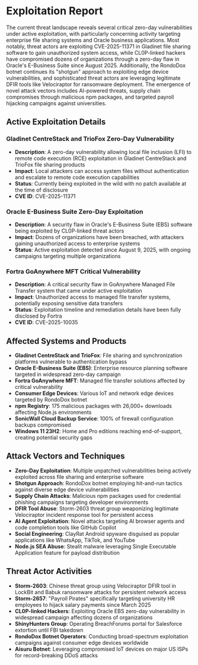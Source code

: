 # Exploitation Report

The current threat landscape reveals several critical zero-day vulnerabilities under active exploitation, with particularly concerning activity targeting enterprise file sharing systems and Oracle business applications. Most notably, threat actors are exploiting CVE-2025-11371 in Gladinet file sharing software to gain unauthorized system access, while CL0P-linked hackers have compromised dozens of organizations through a zero-day flaw in Oracle's E-Business Suite since August 2025. Additionally, the RondoDox botnet continues its "shotgun" approach to exploiting edge device vulnerabilities, and sophisticated threat actors are leveraging legitimate DFIR tools like Velociraptor for ransomware deployment. The emergence of novel attack vectors includes AI-powered threats, supply chain compromises through malicious npm packages, and targeted payroll hijacking campaigns against universities.

## Active Exploitation Details

### Gladinet CentreStack and TrioFox Zero-Day Vulnerability
- **Description**: A zero-day vulnerability allowing local file inclusion (LFI) to remote code execution (RCE) exploitation in Gladinet CentreStack and TrioFox file sharing products
- **Impact**: Local attackers can access system files without authentication and escalate to remote code execution capabilities
- **Status**: Currently being exploited in the wild with no patch available at the time of disclosure
- **CVE ID**: CVE-2025-11371

### Oracle E-Business Suite Zero-Day Exploitation
- **Description**: A security flaw in Oracle's E-Business Suite (EBS) software being exploited by CL0P-linked threat actors
- **Impact**: Dozens of organizations have been breached, with attackers gaining unauthorized access to enterprise systems
- **Status**: Active exploitation detected since August 9, 2025, with ongoing campaigns targeting multiple organizations

### Fortra GoAnywhere MFT Critical Vulnerability
- **Description**: A critical security flaw in GoAnywhere Managed File Transfer system that came under active exploitation
- **Impact**: Unauthorized access to managed file transfer systems, potentially exposing sensitive data transfers
- **Status**: Exploitation timeline and remediation details have been fully disclosed by Fortra
- **CVE ID**: CVE-2025-10035

## Affected Systems and Products

- **Gladinet CentreStack and TrioFox**: File sharing and synchronization platforms vulnerable to authentication bypass
- **Oracle E-Business Suite (EBS)**: Enterprise resource planning software targeted in widespread zero-day campaign
- **Fortra GoAnywhere MFT**: Managed file transfer solutions affected by critical vulnerability
- **Consumer Edge Devices**: Various IoT and network edge devices targeted by RondoDox botnet
- **npm Registry**: 175 malicious packages with 26,000+ downloads affecting Node.js environments
- **SonicWall Cloud Backup Service**: 100% of firewall configuration backups compromised
- **Windows 11 23H2**: Home and Pro editions reaching end-of-support, creating potential security gaps

## Attack Vectors and Techniques

- **Zero-Day Exploitation**: Multiple unpatched vulnerabilities being actively exploited across file sharing and enterprise software
- **Shotgun Approach**: RondoDox botnet employing hit-and-run tactics against diverse edge device vulnerabilities
- **Supply Chain Attacks**: Malicious npm packages used for credential phishing campaigns targeting developer environments
- **DFIR Tool Abuse**: Storm-2603 threat group weaponizing legitimate Velociraptor incident response tool for persistent access
- **AI Agent Exploitation**: Novel attacks targeting AI browser agents and code completion tools like GitHub Copilot
- **Social Engineering**: ClayRat Android spyware disguised as popular applications like WhatsApp, TikTok, and YouTube
- **Node.js SEA Abuse**: Stealit malware leveraging Single Executable Application feature for payload distribution

## Threat Actor Activities

- **Storm-2603**: Chinese threat group using Velociraptor DFIR tool in LockBit and Babuk ransomware attacks for persistent network access
- **Storm-2657**: "Payroll Pirates" specifically targeting university HR employees to hijack salary payments since March 2025
- **CL0P-linked Hackers**: Exploiting Oracle EBS zero-day vulnerability in widespread campaign affecting dozens of organizations
- **ShinyHunters Group**: Operating BreachForums portal for Salesforce extortion until FBI takedown
- **RondoDox Botnet Operators**: Conducting broad-spectrum exploitation campaigns against consumer edge devices worldwide
- **Aisuru Botnet**: Leveraging compromised IoT devices on major US ISPs for record-breaking DDoS attacks